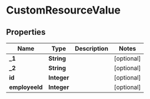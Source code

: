 

# CustomResourceValue


## Properties

| Name | Type | Description | Notes |
|------------ | ------------- | ------------- | -------------|
|**_1** | **String** |  |  [optional] |
|**_2** | **String** |  |  [optional] |
|**id** | **Integer** |  |  [optional] |
|**employeeId** | **Integer** |  |  [optional] |



